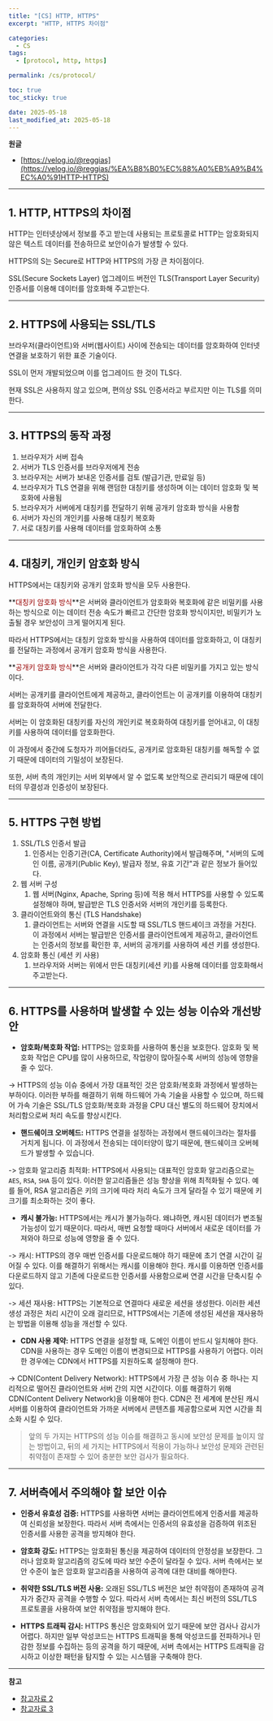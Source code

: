 ```yaml
---
title: "[CS] HTTP, HTTPS"
excerpt: "HTTP, HTTPS 차이점"

categories:
  - CS
tags:
  - [protocol, http, https]

permalink: /cs/protocol/

toc: true
toc_sticky: true

date: 2025-05-18
last_modified_at: 2025-05-18
---
```


**원글**

- [https://velog.io/@reggias](https://velog.io/@reggias/%EA%B8%B0%EC%88%A0%EB%A9%B4%EC%A0%91HTTP-HTTPS)

<hr>

## 1. HTTP, HTTPS의 차이점

HTTP는 인터넷상에서 정보를 주고 받는데 사용되는 프로토콜로 HTTP는 암호화되지 않은 텍스트 데이터를 전송하므로 보안이슈가 발생할 수 있다.

HTTPS의 S는 Secure로 HTTP와 HTTPS의 가장 큰 차이점이다.

SSL(Secure Sockets Layer) 업그레이드 버전인 TLS(Transport Layer Security) 인증서를 이용해 데이터를 암호화해 주고받는다.

<hr>

## 2. HTTPS에 사용되는 SSL/TLS

브라우저(클라이언트)와 서버(웹사이트) 사이에 전송되는 데이터를 암호화하여 인터넷 연결을 보호하기 위한 표준 기술이다.

SSL이 먼저 개발되었으며 이를 업그레이드 한 것이 TLS다.

현재 SSL은 사용하지 않고 있으며, 편의상 SSL 인증서라고 부르지만 이는 TLS를 의미한다.

<hr>

## 3. HTTPS의 동작 과정

1. 브라우저가 서버 접속
2. 서버가 TLS 인증서를 브라우저에게 전송
3. 브라우저는 서버가 보내온 인증서를 검토 (발급기관, 만료일 등)
4. 브라우저가 TLS 연결을 위해 랜덤한 대칭키를 생성하며 이는 데이터 암호화 및 복호화에 사용됨
5. 브라우저가 서버에게 대칭키를 전달하기 위해 공개키 암호화 방식을 사용함
6. 서버가 자신의 개인키를 사용해 대칭키 복호화
7. 서로 대칭키를 사용해 데이터를 암호화하여 소통

<hr>

## 4. 대칭키, 개인키 암호화 방식

HTTPS에서는 대칭키와 공개키 암호화 방식을 모두 사용한다.

**<font color="#990000">대칭키 암호화 방식</font>**은 서버와 클라이언트가 암호화와 복호화에 같은 비밀키를 사용하는 방식으로 이는 데이터 전송 속도가 빠르고 간단한 암호화 방식이지만, 비밀키가 노출될 경우 보안성이 크게 떨어지게 된다.

따라서 HTTPS에서는 대칭키 암호화 방식을 사용하여 데이터를 암호화하고, 이 대칭키를 전달하는 과정에서 공개키 암호화 방식을 사용한다.

**<font color="#990000">공개키 암호화 방식</font>**은 서버와 클라이언트가 각각 다른 비밀키를 가지고 있는 방식이다.

서버는 공개키를 클라이언트에게 제공하고, 클라이언트는 이 공개키를 이용하여 대칭키를 암호화하여 서버에 전달한다.

서버는 이 암호화된 대칭키를 자신의 개인키로 복호화하여 대칭키를 얻어내고, 이 대칭키를 사용하여 데이터를 암호화한다.

이 과정에서 중간에 도청자가 끼어들더라도, 공개키로 암호화된 대칭키를 해독할 수 없기 때문에 데이터의 기밀성이 보장된다.

또한, 서버 측의 개인키는 서버 외부에서 알 수 없도록 보안적으로 관리되기 때문에 데이터의 무결성과 인증성이 보장된다.

<hr>

## 5. HTTPS 구현 방법

1. SSL/TLS 인증서 발급
   1. 인증서는 인증기관(CA, Certificate Authority)에서 발급해주며, "서버의 도메인 이름, 공개키(Public Key), 발급자 정보, 유효 기간"과 같은 정보가 들어있다.
2. 웹 서버 구성
   1. 웹 서버(Nginx, Apache, Spring 등)에 적용 해서 HTTPS를 사용할 수 있도록 설정해야 하며, 발급받은 TLS 인증서와 서버의 개인키를 등록한다.
3. 클라이언트와의 통신 (TLS Handshake)
   1. 클라이언트는 서버와 연결을 시도할 때 SSL/TLS 핸드셰이크 과정을 거친다. 이 과정에서 서버는 발급받은 인증서를 클라이언트에게 제공하고, 클라이언트는 인증서의 정보를 확인한 후, 서버의 공개키를 사용하여 세션 키를 생성한다.
4. 암호화 통신 (세션 키 사용)
   1. 브라우저와 서버는 위에서 만든 대칭키(세션 키)를 사용해 데이터를 암호화해서 주고받는다.

<hr>

## 6. HTTPS를 사용하며 발생할 수 있는 성능 이슈와 개선방안

- **암호화/복호화 작업:** HTTPS는 암호화를 사용하여 통신을 보호한다. 암호화 및 복호화 작업은 CPU를 많이 사용하므로, 작업량이 많아질수록 서버의 성능에 영향을 줄 수 있다.

-> HTTPS의 성능 이슈 중에서 가장 대표적인 것은 암호화/복호화 과정에서 발생하는 부하이다. 이러한 부하를 해결하기 위해 하드웨어 가속 기술을 사용할 수 있으며, 하드웨어 가속 기술은 SSL/TLS 암호화/복호화 과정을 CPU 대신 별도의 하드웨어 장치에서 처리함으로써 처리 속도를 향상시킨다.

- **핸드쉐이크 오버헤드:** HTTPS 연결을 설정하는 과정에서 핸드쉐이크라는 절차를 거치게 됩니다. 이 과정에서 전송되는 데이터양이 많기 때문에, 핸드쉐이크 오버헤드가 발생할 수 있습니다.

-> 암호화 알고리즘 최적화: HTTPS에서 사용되는 대표적인 암호화 알고리즘으로는 `AES`, `RSA`, `SHA` 등이 있다. 이러한 알고리즘들은 성능 향상을 위해 최적화될 수 있다. 예를 들어, RSA 알고리즘은 키의 크기에 따라 처리 속도가 크게 달라질 수 있기 때문에 키 크기를 최소화하는 것이 좋다.

- **캐시 불가능:** HTTPS에서는 캐시가 불가능하다. 왜냐하면, 캐시된 데이터가 변조될 가능성이 있기 때문이다. 따라서, 매번 요청할 때마다 서버에서 새로운 데이터를 가져와야 하므로 성능에 영향을 줄 수 있다.

-> 캐시: HTTPS의 경우 매번 인증서를 다운로드해야 하기 때문에 초기 연결 시간이 길어질 수 있다. 이를 해결하기 위해서는 캐시를 이용해야 한다. 캐시를 이용하면 인증서를 다운로드하지 않고 기존에 다운로드한 인증서를 사용함으로써 연결 시간을 단축시킬 수 있다.

-> 세션 재사용: HTTPS는 기본적으로 연결마다 새로운 세션을 생성한다. 이러한 세션 생성 과정은 처리 시간이 오래 걸리므로, HTTPS에서는 기존에 생성된 세션을 재사용하는 방법을 이용해 성능을 개선할 수 있다.

- **CDN 사용 제약:** HTTPS 연결을 설정할 때, 도메인 이름이 반드시 일치해야 한다. CDN을 사용하는 경우 도메인 이름이 변경되므로 HTTPS를 사용하기 어렵다. 이러한 경우에는 CDN에서 HTTPS를 지원하도록 설정해야 한다.

-> CDN(Content Delivery Network): HTTPS에서 가장 큰 성능 이슈 중 하나는 지리적으로 떨어진 클라이언트와 서버 간의 지연 시간이다. 이를 해결하기 위해 CDN(Content Delivery Network)을 이용해야 한다. CDN은 전 세계에 분산된 캐시 서버를 이용하여 클라이언트와 가까운 서버에서 콘텐츠를 제공함으로써 지연 시간을 최소화 시킬 수 있다.

>앞의 두 가지는 HTTPS의 성능 이슈를 해결하고 동시에 보안성 문제를 높이지 않는 방법이고, 뒤의 세 가지는 HTTPS에서 적용이 가능하나 보안성 문제와 관련된 취약점이 존재할 수 있어 충분한 보안 검사가 필요하다.

<hr>

## 7. 서버측에서 주의해야 할 보안 이슈

- **인증서 유효성 검증:** HTTPS를 사용하면 서버는 클라이언트에게 인증서를 제공하여 신뢰성을 보장한다. 따라서 서버 측에서는 인증서의 유효성을 검증하여 위조된 인증서를 사용한 공격을 방지해야 한다.

- **암호화 강도:** HTTPS는 암호화된 통신을 제공하여 데이터의 안정성을 보장한다. 그러나 암호화 알고리즘의 강도에 따라 보안 수준이 달라질 수 있다. 서버 측에서는 보안 수준이 높은 암호화 알고리즘을 사용하여 공격에 대한 대비를 해야한다.

- **취약한 SSL/TLS 버전 사용:** 오래된 SSL/TLS 버전은 보안 취약점이 존재하여 공격자가 중간자 공격을 수행할 수 있다. 따라서 서버 측에서는 최신 버전의 SSL/TLS 프로토콜을 사용하여 보안 취약점을 방지해야 한다.

- **HTTPS 트래픽 감시:** HTTPS 통신은 암호화되어 있기 때문에 보안 검사나 감시가 어렵다. 하지만 일부 악성코드는 HTTPS 트래픽을 통해 악성코드를 전파하거나 민감한 정보를 수집하는 등의 공격을 하기 때문에, 서버 측에서는 HTTPS 트래픽을 감시하고 이상한 패턴을 탐지할 수 있는 시스템을 구축해야 한다.

<hr>

**참고**

- [참고자료 2](https://brunch.co.kr/@sangjinkang/38)
- [참고자료 3](https://brunch.co.kr/@swimjiy/47)
